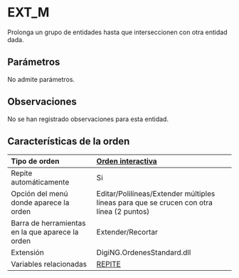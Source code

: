 # EXT\_M

Prolonga un grupo de entidades hasta que interseccionen con otra entidad dada.

## Parámetros

No admite parámetros.

## Observaciones

No se han registrado observaciones para esta entidad.

## Características de la orden

| Tipo de orden | [Orden interactiva](ext-m.md) |
| :--- | :--- |
| Repite automáticamente | Si |
| Opción del menú donde aparece la orden | Editar/Polilíneas/Extender múltiples líneas para que se crucen con otra línea \(2 puntos\) |
| Barra de herramientas en la que aparece la orden | Extender/Recortar |
| Extensión | DigiNG.OrdenesStandard.dll |
| Variables relacionadas | [REPITE](/digi3d-net/referencia/ventana-de-dibujo/ordenes/e/REPITE.html) |

